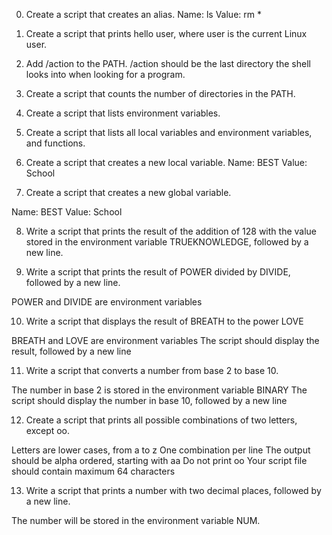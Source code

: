 0. Create a script that creates an alias.
Name: ls
Value: rm *

1. Create a script that prints hello user, where user is the current Linux user.

2. Add /action to the PATH. /action should be the last directory the shell looks into when looking for a program.

3. Create a script that counts the number of directories in the PATH.

4. Create a script that lists environment variables.

5. Create a script that lists all local variables and environment variables, and functions.

6. Create a script that creates a new local variable.
Name: BEST
Value: School

7. Create a script that creates a new global variable.

Name: BEST
Value: School

8. Write a script that prints the result of the addition of 128 with the value stored in the environment variable TRUEKNOWLEDGE, followed by a new line.

9. Write a script that prints the result of POWER divided by DIVIDE, followed by a new line.

POWER and DIVIDE are environment variables

10. Write a script that displays the result of BREATH to the power LOVE

BREATH and LOVE are environment variables
The script should display the result, followed by a new line

11. Write a script that converts a number from base 2 to base 10.

The number in base 2 is stored in the environment variable BINARY
The script should display the number in base 10, followed by a new line

12. Create a script that prints all possible combinations of two letters, except oo.

Letters are lower cases, from a to z
One combination per line
The output should be alpha ordered, starting with aa
Do not print oo
Your script file should contain maximum 64 characters

13. Write a script that prints a number with two decimal places, followed by a new line.

The number will be stored in the environment variable NUM.
